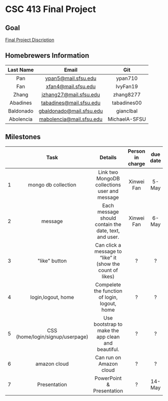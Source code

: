 # CSC 413 Final Project

## Goal
[Final Project Discription](https://docs.google.com/document/d/1U7yFtUjv3_VToLE0FyFU5Q9GzQcuMB719OZLyS_EPeI/edit)

## Homebrewers Information

|   Last Name   | Email  |     Git       |
|:-------------:|:-------------:|:------:|
| Pan       | ypan5@mail.sfsu.edu     | ypan710
| Fan       | xfan4@mail.sfsu.edu     | IvyFan19
| Zhang     | jzhang27@mail.sfsu.edu  |zhang8277
| Abadines  |	tabadines@mail.sfsu.edu	  |tabadines00
| Baldonado |	gbaldonado@mail.sfsu.edu |	gianclbal
| Abolencia |	mabolencia@mail.sfsu.edu |	MichaelA-SFSU



## Milestones
|     |	   Task       |	       Details              | Person in charge | due date|
|:----:|:--------------:|:------:|:-------------:|:-------------:|
|1|mongo db collection					|Link two MongoDB collections user and message              |Xinwei Fan |5-May|
|2|	message								|Each message should contain the date, text, and user.      |Xinwei Fan |6-May|
|3|	"like" button							|Can click a message to “like” it (show the count of likes) |?|?|
|4|	login,logout, home					|Compelete the function of login, logout, home              |?|?|
|5|	CSS (home/login/signup/userpage) |Use bootstrap to make the app clean and beautiful.         |?|?|
|6|	amazon cloud							|Can run on Amazon cloud                                    |?|?|
|7|	Presentation							|PowerPoint & Presentation                                  |?|14-May|
